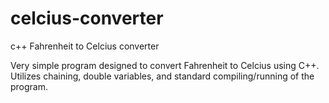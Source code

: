 # celcius-converter
c++ Fahrenheit to Celcius converter 

Very simple program designed to convert Fahrenheit to Celcius using C++.
Utilizes chaining, double variables, and standard compiling/running of the program.


